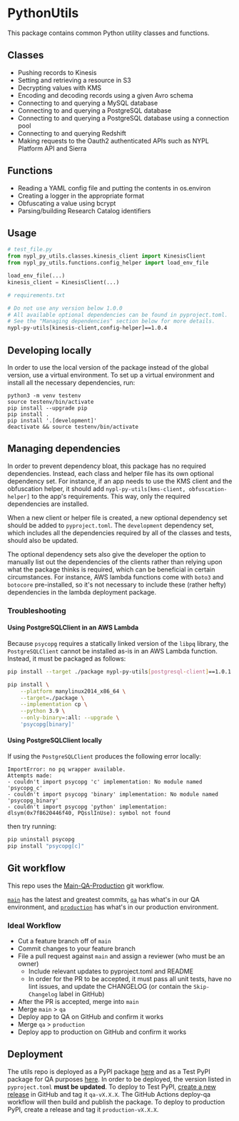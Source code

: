 # PythonUtils

This package contains common Python utility classes and functions.

## Classes
* Pushing records to Kinesis
* Setting and retrieving a resource in S3
* Decrypting values with KMS
* Encoding and decoding records using a given Avro schema
* Connecting to and querying a MySQL database
* Connecting to and querying a PostgreSQL database
* Connecting to and querying a PostgreSQL database using a connection pool
* Connecting to and querying Redshift
* Making requests to the Oauth2 authenticated APIs such as NYPL Platform API and Sierra

## Functions
* Reading a YAML config file and putting the contents in os.environ
* Creating a logger in the appropriate format
* Obfuscating a value using bcrypt
* Parsing/building Research Catalog identifiers

## Usage
```python
# test_file.py
from nypl_py_utils.classes.kinesis_client import KinesisClient
from nypl_py_utils.functions.config_helper import load_env_file

load_env_file(...)
kinesis_client = KinesisClient(...)
```

```bash
# requirements.txt

# Do not use any version below 1.0.0
# All available optional dependencies can be found in pyproject.toml.
# See the "Managing dependencies" section below for more details.
nypl-py-utils[kinesis-client,config-helper]==1.0.4
```

## Developing locally
In order to use the local version of the package instead of the global version, use a virtual environment. To set up a virtual environment and install all the necessary dependencies, run:

```
python3 -m venv testenv
source testenv/bin/activate
pip install --upgrade pip
pip install .
pip install '.[development]'
deactivate && source testenv/bin/activate
```

## Managing dependencies
In order to prevent dependency bloat, this package has no required dependencies. Instead, each class and helper file has its own optional dependency set. For instance, if an app needs to use the KMS client and the obfuscation helper, it should add `nypl-py-utils[kms-client, obfuscation-helper]` to the app's requirements. This way, only the required dependencies are installed.

When a new client or helper file is created, a new optional dependency set should be added to `pyproject.toml`. The `development` dependency set, which includes all the dependencies required by all of the classes and tests, should also be updated.

The optional dependency sets also give the developer the option to manually list out the dependencies of the clients rather than relying upon what the package thinks is required, which can be beneficial in certain circumstances. For instance, AWS lambda functions come with `boto3` and `botocore` pre-installed, so it's not necessary to include these (rather hefty) dependencies in the lambda deployment package.

### Troubleshooting
#### Using PostgreSQLClient in an AWS Lambda
Because `psycopg` requires a statically linked version of the `libpq` library, the `PostgreSQLClient` cannot be installed as-is in an AWS Lambda function. Instead, it must be packaged as follows:
```bash
pip install --target ./package nypl-py-utils[postgresql-client]==1.0.1

pip install \
    --platform manylinux2014_x86_64 \
    --target=./package \
    --implementation cp \
    --python 3.9 \
    --only-binary=:all: --upgrade \
    'psycopg[binary]'
```

#### Using PostgreSQLClient locally
If using the `PostgreSQLClient` produces the following error locally:
```
ImportError: no pq wrapper available.
Attempts made:
- couldn't import psycopg 'c' implementation: No module named 'psycopg_c'
- couldn't import psycopg 'binary' implementation: No module named 'psycopg_binary'
- couldn't import psycopg 'python' implementation: dlsym(0x7f8620446f40, PQsslInUse): symbol not found
```

then try running:
```bash
pip uninstall psycopg
pip install "psycopg[c]"
```

## Git workflow
This repo uses the [Main-QA-Production](https://github.com/NYPL/engineering-general/blob/main/standards/git-workflow.md#main-qa-production) git workflow.

[`main`](https://github.com/NYPL/python-utils/tree/main) has the latest and greatest commits, [`qa`](https://github.com/NYPL/python-utils/tree/qa) has what's in our QA environment, and [`production`](https://github.com/NYPL/python-utils/tree/production) has what's in our production environment.

### Ideal Workflow
- Cut a feature branch off of `main`
- Commit changes to your feature branch
- File a pull request against `main` and assign a reviewer (who must be an owner)
  - Include relevant updates to pyproject.toml and README
  - In order for the PR to be accepted, it must pass all unit tests, have no lint issues, and update the CHANGELOG (or contain the `Skip-Changelog` label in GitHub)
- After the PR is accepted, merge into `main`
- Merge `main` > `qa`
- Deploy app to QA on GitHub and confirm it works
- Merge `qa` > `production`
- Deploy app to production on GitHub and confirm it works

## Deployment
The utils repo is deployed as a PyPI package [here](https://pypi.org/project/nypl-py-utils/) and as a Test PyPI package for QA purposes [here](https://test.pypi.org/project/nypl-py-utils/). In order to be deployed, the version listed in `pyproject.toml` **must be updated**. To deploy to Test PyPI, [create a new release](https://github.com/NYPL/python-utils/releases) in GitHub and tag it `qa-vX.X.X`. The GitHub Actions deploy-qa workflow will then build and publish the package. To deploy to production PyPI, create a release and tag it `production-vX.X.X`.
